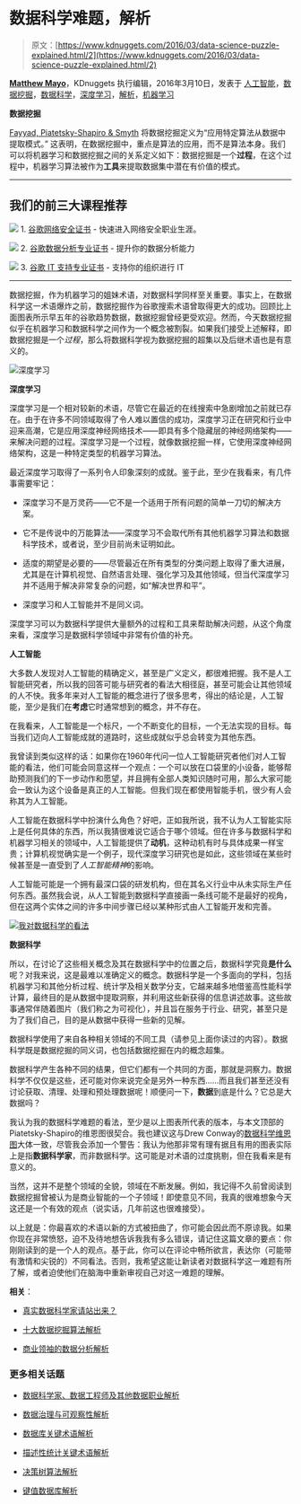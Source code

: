 # 数据科学难题，解析

> 原文：[https://www.kdnuggets.com/2016/03/data-science-puzzle-explained.html/2](https://www.kdnuggets.com/2016/03/data-science-puzzle-explained.html/2)

**[Matthew Mayo](https://www.kdnuggets.com/author/matt-mayo "Posts by Matthew Mayo")**，KDnuggets 执行编辑，2016年3月10日，发表于 [人工智能](https://www.kdnuggets.com/tag/artificial-intelligence)，[数据挖掘](https://www.kdnuggets.com/tag/data-mining)，[数据科学](https://www.kdnuggets.com/tag/data-science)，[深度学习](https://www.kdnuggets.com/tag/deep-learning)，[解析](https://www.kdnuggets.com/tag/explained)，[机器学习](https://www.kdnuggets.com/tag/machine-learning)

**数据挖掘**

[Fayyad, Piatetsky-Shapiro & Smyth](http://www.csd.uwo.ca/faculty/ling/cs435/fayyad.pdf) 将数据挖掘定义为“应用特定算法从数据中提取模式。” 这表明，在数据挖掘中，重点是算法的应用，而不是算法本身。我们可以将机器学习和数据挖掘之间的关系定义如下：数据挖掘是一个**过程**，在这个过程中，机器学习算法被作为**工具**来提取数据集中潜在有价值的模式。

* * *

## 我们的前三大课程推荐

![](../Images/0244c01ba9267c002ef39d4907e0b8fb.png) 1\. [谷歌网络安全证书](https://www.kdnuggets.com/google-cybersecurity) - 快速进入网络安全职业生涯。

![](../Images/e225c49c3c91745821c8c0368bf04711.png) 2\. [谷歌数据分析专业证书](https://www.kdnuggets.com/google-data-analytics) - 提升你的数据分析能力

![](../Images/0244c01ba9267c002ef39d4907e0b8fb.png) 3\. [谷歌 IT 支持专业证书](https://www.kdnuggets.com/google-itsupport) - 支持你的组织进行 IT

* * *

数据挖掘，作为机器学习的姐妹术语，对数据科学同样至关重要。事实上，在数据科学这一术语爆炸之前，数据挖掘作为谷歌搜索术语曾取得更大的成功。回顾比上面图表所示早五年的谷歌趋势数据，数据挖掘曾经更受欢迎。然而，今天数据挖掘似乎在机器学习和数据科学之间作为一个概念被割裂。如果我们接受上述解释，即数据挖掘是一个*过程*，那么将数据科学视为数据挖掘的超集以及后继术语也是有意义的。

![深度学习](../Images/8220d8c9ccde28a451410ffd1f40bf5d.png)

**深度学习**

深度学习是一个相对较新的术语，尽管它在最近的在线搜索中急剧增加之前就已存在。由于在许多不同领域取得了令人难以置信的成功，深度学习正在研究和行业中迎来高潮，它是应用深度神经网络技术——即具有多个隐藏层的神经网络架构——来解决问题的过程。深度学习是一个过程，就像数据挖掘一样，它使用深度神经网络架构，这是一种特定类型的机器学习算法。

最近深度学习取得了一系列令人印象深刻的成就。鉴于此，至少在我看来，有几件事需要牢记：

+   深度学习不是万灵药——它不是一个适用于所有问题的简单一刀切的解决方案。

+   它不是传说中的万能算法——深度学习不会取代所有其他机器学习算法和数据科学技术，或者说，至少目前尚未证明如此。

+   适度的期望是必要的——尽管最近在所有类型的分类问题上取得了重大进展，尤其是在计算机视觉、自然语言处理、强化学习及其他领域，但当代深度学习并不适用于解决非常复杂的问题，如“解决世界和平”。

+   深度学习和人工智能并不是同义词。

深度学习可以为数据科学提供大量额外的过程和工具来帮助解决问题，从这个角度来看，深度学习是数据科学领域中非常有价值的补充。

**人工智能**

大多数人发现对人工智能的精确定义，甚至是广义定义，都很难把握。我不是人工智能研究者，所以我的回答可能与研究者的看法大相径庭，甚至可能会让其他领域的人不快。我多年来对人工智能的概念进行了很多思考，得出的结论是，人工智能，至少是我们在**考虑**它时通常想到的概念，并不存在。

在我看来，人工智能是一个标尺，一个不断变化的目标，一个无法实现的目标。每当我们迈向人工智能成就的道路时，这些成就似乎总会转变为其他东西。

我曾读到类似这样的话：如果你在1960年代问一位人工智能研究者他们对人工智能的看法，他们可能会同意这样一个观点：一个可以放在口袋里的小设备，能够帮助预测我们的下一步动作和愿望，并且拥有全部人类知识随时可用，那么大家可能会一致认为这个设备是真正的人工智能。但我们现在都使用智能手机，很少有人会称其为人工智能。

人工智能在数据科学中扮演什么角色？好吧，正如我所说，我不认为人工智能实际上是任何具体的东西，所以我猜很难说它适合于哪个领域。但在许多与数据科学和机器学习相关的领域中，人工智能提供了**动机**，这种动机有时与具体成果一样宝贵；计算机视觉确实是一个例子，现代深度学习研究也是如此，这些领域在某些时候甚至是一直受到了*人工智能精神*的影响。

人工智能可能是一个拥有最深口袋的研发机构，但在其名义行业中从未实际生产任何东西。虽然我会说，从人工智能到数据科学直接画一条线可能不是最好的视角，但在这两个实体之间的许多中间步骤已经以某种形式由人工智能开发和完善。

[![我对数据科学的看法](../Images/d3fd6820ddc921a158c9483da8c8a213.png)](https://i.imgur.com/ml4wKRT.jpg)

**数据科学**

所以，在讨论了这些相关概念及其在数据科学中的位置之后，数据科学究竟**是什么**呢？对我来说，这是最难以准确定义的概念。数据科学是一个多面向的学科，包括机器学习和其他分析过程、统计学及相关数学分支，它越来越多地借鉴高性能科学计算，最终目的是从数据中提取洞察，并利用这些新获得的信息讲述故事。这些故事通常伴随着图片（我们称之为可视化），并且旨在服务于行业、研究，甚至只是为了我们自己，目的是从数据中获得一些新的见解。

数据科学使用了来自各种相关领域的不同工具（请参见上面你读过的内容）。数据科学既是数据挖掘的同义词，也包括数据挖掘在内的概念超集。

数据科学产生各种不同的结果，但它们都有一个共同的方面，那就是洞察力。数据科学不仅仅是这些，还可能对你来说完全是另外一种东西……而且我们甚至还没有讨论获取、清理、处理和预处理数据呢！顺便问一下，**数据**到底是什么？它总是大数据吗？

我认为我的数据科学难题的看法，至少是以上图表所代表的版本，与本文顶部的Piatetsky-Shapiro的维恩图很契合。我也建议这与Drew Conway的[数据科学维恩图](http://drewconway.com/zia/2013/3/26/the-data-science-venn-diagram)大体一致，尽管我会添加一个警告：我认为他那非常有理有据且有用的图表实际上是指**数据科学家**，而非数据科学。这可能是对术语的过度挑剔，但在我看来是有意义的。

当然，这并不是整个领域的全貌，领域在不断发展。例如，我记得不久前曾阅读到数据挖掘曾被认为是商业智能的一个子领域！即使意见不同，我真的很难想象今天这还是一个有效的观点（说实话，几年前这也很难接受）。

以上就是：你最喜欢的术语以新的方式被扭曲了，你可能会因此而不原谅我。如果你现在非常愤怒，迫不及待地想告诉我我有多么错误，请记住这篇文章的要点：你刚刚读到的是一个人的观点。基于此，你可以在评论中畅所欲言，表达你（可能带有激情和尖锐的）不同看法。否则，我希望这能让新读者对数据科学这一难题有所了解，或者迫使他们在脑海中重新审视自己对这一难题的理解。

**相关**：

+   [真实数据科学家请站出来？](/2015/05/data-science-machine-learning-scientist-definition-jargon.html)

+   [十大数据挖掘算法解析](/2015/05/top-10-data-mining-algorithms-explained.html)

+   [商业领袖的数据分析解析](/2014/09/data-analytics-business-leaders-explained.html)

### 更多相关话题

+   [数据科学家、数据工程师及其他数据职业解析](https://www.kdnuggets.com/2021/05/data-scientist-data-engineer-data-careers-explained.html)

+   [数据治理与可观察性解析](https://www.kdnuggets.com/2022/08/data-governance-observability-explained.html)

+   [数据库关键术语解析](https://www.kdnuggets.com/2016/07/database-key-terms-explained.html)

+   [描述性统计关键术语解析](https://www.kdnuggets.com/2017/05/descriptive-statistics-key-terms-explained.html)

+   [决策树算法解析](https://www.kdnuggets.com/2020/01/decision-tree-algorithm-explained.html)

+   [键值数据库解析](https://www.kdnuggets.com/2021/04/nosql-explained-understanding-key-value-databases.html)
